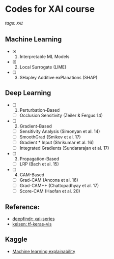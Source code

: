 # Codes for XAI course
###### tags: `XAI`

## Machine Learning
- [x] 01. Interpretable ML Models
- [x] 02. Local Surrogate (LIME)
- [ ] 03. SHapley Additive exPlanations (SHAP)

## Deep Learning
- [ ] 01. Perturbation-Based
    - [ ] Occlusion Sensitivity (Zeiler & Fergus 14)
- [ ] 02. Gradient-Based
    - [ ] Sensitivity Analysis (Simonyan et al. 14)
    - [ ] SmoothGrad (Smikov et al. 17)
    - [ ] Gradient * Input (Shrikumar et al. 16)
    - [ ] Integrated Gradients (Sundararajan et al. 17)
- [ ] 03. Propagation-Based
    - [ ] LRP (Bach et al. 15)
- [ ] 04. CAM-Based
    - [ ] Grad-CAM (Ancona et al. 16)
    - [ ] Grad-CAM++ (Chattopadhyay et al. 17)
    - [ ] Score-CAM (Haofan et al. 20)
    
## Reference:
* [deepfindr: xai-series](https://github.com/deepfindr/xai-series)
* [keisen: tf-keras-vis](https://github.com/keisen/tf-keras-vis)

## Kaggle
* [Machine learning explainability](https://www.kaggle.com/learn/machine-learning-explainability)